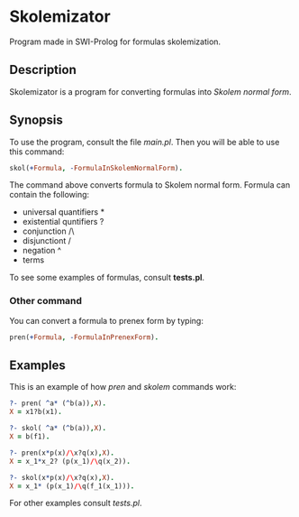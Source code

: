 # Skolemizator
Program made in SWI-Prolog for formulas skolemization.

## Description
Skolemizator is a program for converting formulas into *Skolem normal form*. 

## Synopsis
To use the program, consult the file *main.pl*. Then you will be able to use this command:

```prolog
skol(+Formula, -FormulaInSkolemNormalForm).
```

The command above converts formula to Skolem normal form. Formula can contain the following:
- universal quantifiers *
- existential quntifiers ?
- conjunction /\
- disjunctiont \/
- negation ^
- terms

To see some examples of formulas, consult **tests.pl**.

### Other command
You can convert a formula to prenex form by typing:

```prolog
pren(+Formula, -FormulaInPrenexForm).
```

## Examples

This is an example of how *pren* and *skolem* commands work:

```prolog
?- pren( ^a* (^b(a)),X).
X = x1?b(x1).

?- skol( ^a* (^b(a)),X).
X = b(f1).

?- pren(x*p(x)/\x?q(x),X).
X = x_1*x_2? (p(x_1)/\q(x_2)).

?- skol(x*p(x)/\x?q(x),X).
X = x_1* (p(x_1)/\q(f_1(x_1))).
```

For other examples consult *tests.pl*.
